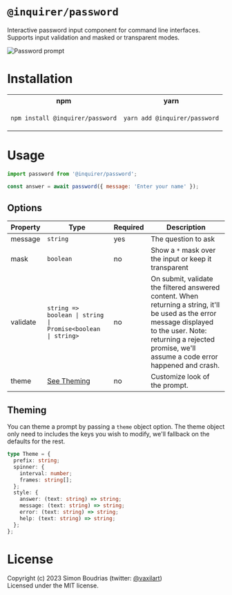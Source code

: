 # `@inquirer/password`

Interactive password input component for command line interfaces. Supports input validation and masked or transparent modes.

![Password prompt](https://cdn.rawgit.com/SBoudrias/Inquirer.js/28ae8337ba51d93e359ef4f7ee24e79b69898962/assets/screenshots/password.svg)

# Installation

<table>
<tr>
  <th>npm</th>
  <th>yarn</th>
</tr>
<tr>
<td>

```sh
npm install @inquirer/password
```

</td>
<td>

```sh
yarn add @inquirer/password
```

</td>
</tr>
</table>

# Usage

```js
import password from '@inquirer/password';

const answer = await password({ message: 'Enter your name' });
```

## Options

| Property | Type                                                        | Required | Description                                                                                                                                                                                                             |
| -------- | ----------------------------------------------------------- | -------- | ----------------------------------------------------------------------------------------------------------------------------------------------------------------------------------------------------------------------- |
| message  | `string`                                                    | yes      | The question to ask                                                                                                                                                                                                     |
| mask     | `boolean`                                                   | no       | Show a `*` mask over the input or keep it transparent                                                                                                                                                                   |
| validate | `string => boolean \| string \| Promise<boolean \| string>` | no       | On submit, validate the filtered answered content. When returning a string, it'll be used as the error message displayed to the user. Note: returning a rejected promise, we'll assume a code error happened and crash. |
| theme    | [See Theming](#Theming)                                     | no       | Customize look of the prompt.                                                                                                                                                                                           |

## Theming

You can theme a prompt by passing a `theme` object option. The theme object only need to includes the keys you wish to modify, we'll fallback on the defaults for the rest.

```ts
type Theme = {
  prefix: string;
  spinner: {
    interval: number;
    frames: string[];
  };
  style: {
    answer: (text: string) => string;
    message: (text: string) => string;
    error: (text: string) => string;
    help: (text: string) => string;
  };
};
```

# License

Copyright (c) 2023 Simon Boudrias (twitter: [@vaxilart](https://twitter.com/Vaxilart))<br/>
Licensed under the MIT license.
